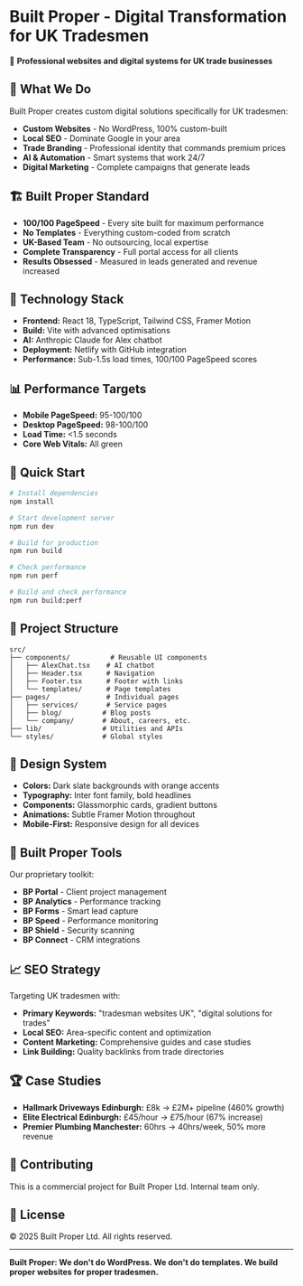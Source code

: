 # Built Proper - Digital Transformation for UK Tradesmen

🚀 **Professional websites and digital systems for UK trade businesses**

## 🎯 What We Do

Built Proper creates custom digital solutions specifically for UK tradesmen:

- **Custom Websites** - No WordPress, 100% custom-built
- **Local SEO** - Dominate Google in your area  
- **Trade Branding** - Professional identity that commands premium prices
- **AI & Automation** - Smart systems that work 24/7
- **Digital Marketing** - Complete campaigns that generate leads

## 🏗️ Built Proper Standard

- **100/100 PageSpeed** - Every site built for maximum performance
- **No Templates** - Everything custom-coded from scratch
- **UK-Based Team** - No outsourcing, local expertise
- **Complete Transparency** - Full portal access for all clients
- **Results Obsessed** - Measured in leads generated and revenue increased

## 🤖 Technology Stack

- **Frontend:** React 18, TypeScript, Tailwind CSS, Framer Motion
- **Build:** Vite with advanced optimisations
- **AI:** Anthropic Claude for Alex chatbot
- **Deployment:** Netlify with GitHub integration
- **Performance:** Sub-1.5s load times, 100/100 PageSpeed scores

## 📊 Performance Targets

- **Mobile PageSpeed:** 95-100/100
- **Desktop PageSpeed:** 98-100/100
- **Load Time:** <1.5 seconds
- **Core Web Vitals:** All green

## 🚀 Quick Start

```bash
# Install dependencies
npm install

# Start development server
npm run dev

# Build for production
npm run build

# Check performance
npm run perf

# Build and check performance
npm run build:perf
```

## 📁 Project Structure

```
src/
├── components/          # Reusable UI components
│   ├── AlexChat.tsx    # AI chatbot
│   ├── Header.tsx      # Navigation
│   ├── Footer.tsx      # Footer with links
│   └── templates/      # Page templates
├── pages/              # Individual pages
│   ├── services/       # Service pages
│   ├── blog/          # Blog posts
│   └── company/       # About, careers, etc.
├── lib/               # Utilities and APIs
└── styles/            # Global styles
```

## 🎨 Design System

- **Colors:** Dark slate backgrounds with orange accents
- **Typography:** Inter font family, bold headlines
- **Components:** Glassmorphic cards, gradient buttons
- **Animations:** Subtle Framer Motion throughout
- **Mobile-First:** Responsive design for all devices

## 🔧 Built Proper Tools

Our proprietary toolkit:
- **BP Portal** - Client project management
- **BP Analytics** - Performance tracking
- **BP Forms** - Smart lead capture
- **BP Speed** - Performance monitoring
- **BP Shield** - Security scanning
- **BP Connect** - CRM integrations

## 📈 SEO Strategy

Targeting UK tradesmen with:
- **Primary Keywords:** "tradesman websites UK", "digital solutions for trades"
- **Local SEO:** Area-specific content and optimization
- **Content Marketing:** Comprehensive guides and case studies
- **Link Building:** Quality backlinks from trade directories

## 🏆 Case Studies

- **Hallmark Driveways Edinburgh:** £8k → £2M+ pipeline (460% growth)
- **Elite Electrical Edinburgh:** £45/hour → £75/hour (67% increase)
- **Premier Plumbing Manchester:** 60hrs → 40hrs/week, 50% more revenue

## 🤝 Contributing

This is a commercial project for Built Proper Ltd. Internal team only.

## 📄 License

© 2025 Built Proper Ltd. All rights reserved.

---

**Built Proper: We don't do WordPress. We don't do templates. We build proper websites for proper tradesmen.**

